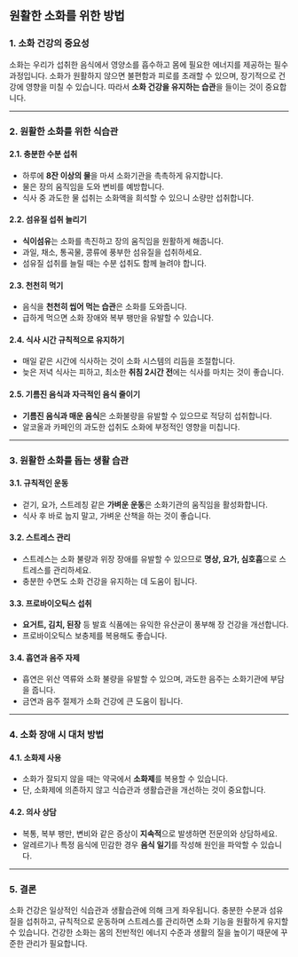 ## 원활한 소화를 위한 방법  

### 1. 소화 건강의 중요성  
소화는 우리가 섭취한 음식에서 영양소를 흡수하고 몸에 필요한 에너지를 제공하는 필수 과정입니다. 소화가 원활하지 않으면 불편함과 피로를 초래할 수 있으며, 장기적으로 건강에 영향을 미칠 수 있습니다. 따라서 **소화 건강을 유지하는 습관**을 들이는 것이 중요합니다.

---

### 2. 원활한 소화를 위한 식습관  

#### 2.1. 충분한 수분 섭취  
- 하루에 **8잔 이상의 물**을 마셔 소화기관을 촉촉하게 유지합니다.  
- 물은 장의 움직임을 도와 변비를 예방합니다.  
- 식사 중 과도한 물 섭취는 소화액을 희석할 수 있으니 소량만 섭취합니다.

#### 2.2. 섬유질 섭취 늘리기  
- **식이섬유**는 소화를 촉진하고 장의 움직임을 원활하게 해줍니다.  
- 과일, 채소, 통곡물, 콩류에 풍부한 섬유질을 섭취하세요.  
- 섬유질 섭취를 늘릴 때는 수분 섭취도 함께 늘려야 합니다.

#### 2.3. 천천히 먹기  
- 음식을 **천천히 씹어 먹는 습관**은 소화를 도와줍니다.  
- 급하게 먹으면 소화 장애와 복부 팽만을 유발할 수 있습니다.

#### 2.4. 식사 시간 규칙적으로 유지하기  
- 매일 같은 시간에 식사하는 것이 소화 시스템의 리듬을 조절합니다.  
- 늦은 저녁 식사는 피하고, 최소한 **취침 2시간 전**에는 식사를 마치는 것이 좋습니다.

#### 2.5. 기름진 음식과 자극적인 음식 줄이기  
- **기름진 음식과 매운 음식**은 소화불량을 유발할 수 있으므로 적당히 섭취합니다.  
- 알코올과 카페인의 과도한 섭취도 소화에 부정적인 영향을 미칩니다.

---

### 3. 원활한 소화를 돕는 생활 습관  

#### 3.1. 규칙적인 운동  
- 걷기, 요가, 스트레칭 같은 **가벼운 운동**은 소화기관의 움직임을 활성화합니다.  
- 식사 후 바로 눕지 말고, 가벼운 산책을 하는 것이 좋습니다.

#### 3.2. 스트레스 관리  
- 스트레스는 소화 불량과 위장 장애를 유발할 수 있으므로 **명상, 요가, 심호흡**으로 스트레스를 관리하세요.  
- 충분한 수면도 소화 건강을 유지하는 데 도움이 됩니다.

#### 3.3. 프로바이오틱스 섭취  
- **요거트, 김치, 된장** 등 발효 식품에는 유익한 유산균이 풍부해 장 건강을 개선합니다.  
- 프로바이오틱스 보충제를 복용해도 좋습니다.

#### 3.4. 흡연과 음주 자제  
- 흡연은 위산 역류와 소화 불량을 유발할 수 있으며, 과도한 음주는 소화기관에 부담을 줍니다.  
- 금연과 음주 절제가 소화 건강에 큰 도움이 됩니다.

---

### 4. 소화 장애 시 대처 방법  

#### 4.1. 소화제 사용  
- 소화가 잘되지 않을 때는 약국에서 **소화제**를 복용할 수 있습니다.  
- 단, 소화제에 의존하지 않고 식습관과 생활습관을 개선하는 것이 중요합니다.

#### 4.2. 의사 상담  
- 복통, 복부 팽만, 변비와 같은 증상이 **지속적**으로 발생하면 전문의와 상담하세요.  
- 알레르기나 특정 음식에 민감한 경우 **음식 일기**를 작성해 원인을 파악할 수 있습니다.

---

### 5. 결론  
소화 건강은 일상적인 식습관과 생활습관에 의해 크게 좌우됩니다. 충분한 수분과 섬유질을 섭취하고, 규칙적으로 운동하며 스트레스를 관리하면 소화 기능을 원활하게 유지할 수 있습니다. 건강한 소화는 몸의 전반적인 에너지 수준과 생활의 질을 높이기 때문에 꾸준한 관리가 필요합니다.
 